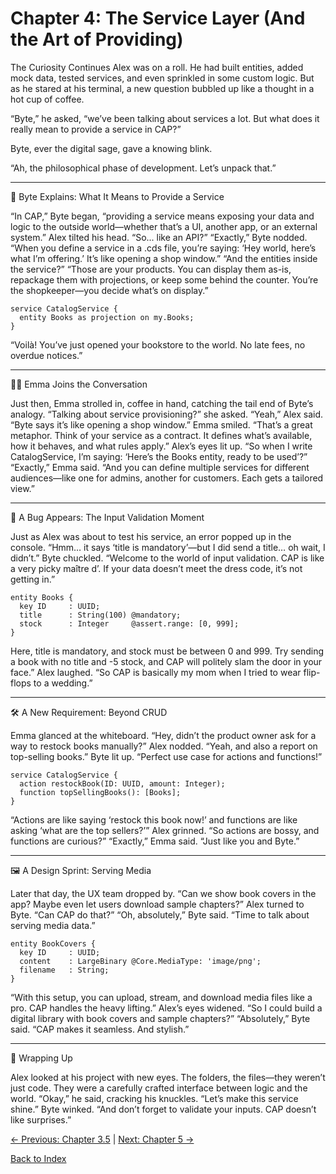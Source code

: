 # Chapter 4: The Service Layer (And the Art of Providing)

The Curiosity Continues
Alex was on a roll. He had built entities, added mock data, tested services, and even sprinkled in some custom logic. But as he stared at his terminal, a new question bubbled up like a thought in a hot cup of coffee.

“Byte,” he asked, “we’ve been talking about services a lot. But what does it really mean to provide a service in CAP?”

Byte, ever the digital sage, gave a knowing blink.

“Ah, the philosophical phase of development. Let’s unpack that.”

________________________________________

🧠 Byte Explains: What It Means to Provide a Service

“In CAP,” Byte began, “providing a service means exposing your data and logic to the outside world—whether that’s a UI, another app, or an external system.”
Alex tilted his head.
“So... like an API?”
“Exactly,” Byte nodded. “When you define a service in a .cds file, you’re saying: ‘Hey world, here’s what I’m offering.’ It’s like opening a shop window.”
“And the entities inside the service?”
“Those are your products. You can display them as-is, repackage them with projections, or keep some behind the counter. You’re the shopkeeper—you decide what’s on display.”

```cds
service CatalogService {
  entity Books as projection on my.Books;
}
```

“Voilà! You’ve just opened your bookstore to the world. No late fees, no overdue notices.”

________________________________________

👩‍💻 Emma Joins the Conversation

Just then, Emma strolled in, coffee in hand, catching the tail end of Byte’s analogy.
“Talking about service provisioning?” she asked.
“Yeah,” Alex said. “Byte says it’s like opening a shop window.”
Emma smiled.
“That’s a great metaphor. Think of your service as a contract. It defines what’s available, how it behaves, and what rules apply.”
Alex’s eyes lit up.
“So when I write CatalogService, I’m saying: ‘Here’s the Books entity, ready to be used’?”
“Exactly,” Emma said. “And you can define multiple services for different audiences—like one for admins, another for customers. Each gets a tailored view.”

________________________________________

🧪 A Bug Appears: The Input Validation Moment

Just as Alex was about to test his service, an error popped up in the console.
“Hmm… it says ‘title is mandatory’—but I did send a title… oh wait, I didn’t.”
Byte chuckled.
“Welcome to the world of input validation. CAP is like a very picky maître d’. If your data doesn’t meet the dress code, it’s not getting in.”

```cds
entity Books {
  key ID     : UUID;
  title      : String(100) @mandatory;
  stock      : Integer     @assert.range: [0, 999];
}
```

Here, title is mandatory, and stock must be between 0 and 999. Try sending a book with no title and -5 stock, and CAP will politely slam the door in your face.”
Alex laughed.
“So CAP is basically my mom when I tried to wear flip-flops to a wedding.”

________________________________________

🛠️ A New Requirement: Beyond CRUD

Emma glanced at the whiteboard.
“Hey, didn’t the product owner ask for a way to restock books manually?”
Alex nodded.
“Yeah, and also a report on top-selling books.”
Byte lit up.
“Perfect use case for actions and functions!”

```cds
service CatalogService {
  action restockBook(ID: UUID, amount: Integer);
  function topSellingBooks(): [Books];
}
```

“Actions are like saying ‘restock this book now!’ and functions are like asking ‘what are the top sellers?’”
Alex grinned.
“So actions are bossy, and functions are curious?”
“Exactly,” Emma said. “Just like you and Byte.”

________________________________________

🖼️ A Design Sprint: Serving Media

Later that day, the UX team dropped by.
“Can we show book covers in the app? Maybe even let users download sample chapters?”
Alex turned to Byte.
“Can CAP do that?”
“Oh, absolutely,” Byte said. “Time to talk about serving media data.”

```cds
entity BookCovers {
  key ID     : UUID;
  content    : LargeBinary @Core.MediaType: 'image/png';
  filename   : String;
}
```

“With this setup, you can upload, stream, and download media files like a pro. CAP handles the heavy lifting.”
Alex’s eyes widened.
“So I could build a digital library with book covers and sample chapters?”
“Absolutely,” Byte said. “CAP makes it seamless. And stylish.”

________________________________________

🎯 Wrapping Up

Alex looked at his project with new eyes. The folders, the files—they weren’t just code. They were a carefully crafted interface between logic and the world.
“Okay,” he said, cracking his knuckles. “Let’s make this service shine.”
Byte winked.
“And don’t forget to validate your inputs. CAP doesn’t like surprises.”

[← Previous: Chapter 3.5](Chapter-3.5.md) | [Next: Chapter 5 →](Chapter-5.md)

[Back to Index](README.md)
